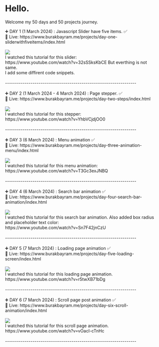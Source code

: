 <h1>Hello.</h1> 
<p>Welcome my 50 days and 50 projects journey.</p>

<p>
  ➕ DAY 1 (1 March 2024) : Javascript Slider have five items. ✅ <br>
  🔗 Live: https://www.burakbayram.me/projects/day-one-sliderwithfiveitems/index.html <br> 
  <br>
  <img src="https://www.burakbayram.me/projects/images/img1.png"></img>
  <br>
  I watched this tutorial for this slider: <br>
  https://www.youtube.com/watch?v=32sSSksKbCE But everthing is not same.<br>
  I add some diffirent code snippets. <br><br>
-------------------------------------------------------------------<br>
  <br>
 ➕ DAY 2 (1 March 2024 - 4 March 2024) : Page stepper. ✅ <br>
  🔗 Live: https://www.burakbayram.me/projects/day-two-steps/index.html <br> 
   <br>
  <img src="https://www.burakbayram.me/projects/images/img2.png"></img>
  <br>
  I watched this tutorial for this stepper: <br>
  https://www.youtube.com/watch?v=YhbVCjdjOO0<br><br>
-------------------------------------------------------------------<br>
  <br>
 ➕ DAY 3 (6 March 2024) : Menu animation ✅ <br>
  🔗 Live: https://www.burakbayram.me/projects/day-three-animation-menu/index.html <br> 
   <br>
  <img src="https://www.burakbayram.me/projects/images/img3.png"></img>
  <br>
  I watched this tutorial for this menu animation: <br>
  https://www.youtube.com/watch?v=T3Gc3exJNBQ<br><br>
-------------------------------------------------------------------<br>
  <br>
 ➕ DAY 4 (6 March 2024) : Search bar animation ✅ <br>
  🔗 Live: https://www.burakbayram.me/projects/day-four-search-bar-animation/index.html <br> 
   <br>
  <img src="https://www.burakbayram.me/projects/images/img4.png"></img>
  <br>
  I watched this tutorial for this search bar animation. Also added box radius and placeholder text color: <br>
  https://www.youtube.com/watch?v=Sn7F42jnCzU<br><br>
-------------------------------------------------------------------<br>
  <br>
 ➕ DAY 5 (7 March 2024) : Loading page animation ✅ <br>
  🔗 Live: https://www.burakbayram.me/projects/day-five-loading-screen/index.html <br> 
   <br>
  <img src="https://www.burakbayram.me/projects/images/img5.png"></img>
  <br>
  I watched this tutorial for this loading page animation. <br>
  https://www.youtube.com/watch?v=r5twXB71bDg<br><br>
-------------------------------------------------------------------<br>
  <br>
 ➕ DAY 6 (7 March 2024) : Scroll page post animation ✅ <br>
  🔗 Live: https://www.burakbayram.me/projects/day-six-scroll-animation/index.html <br> 
   <br>
  <img src="https://www.burakbayram.me/projects/images/img6.png"></img>
  <br>
  I watched this tutorial for this scroll page animation. <br>
  https://www.youtube.com/watch?v=vOacI-cTnHc<br><br>
-------------------------------------------------------------------<br>
